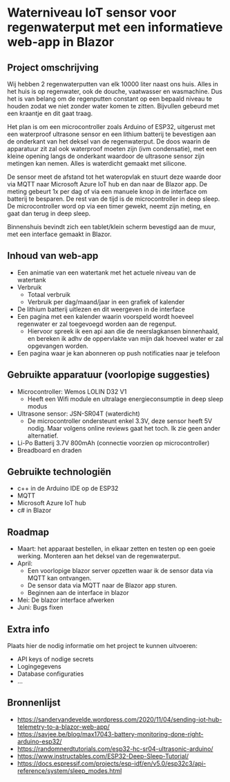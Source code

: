 # Waterniveau IoT sensor voor regenwaterput met een informatieve web-app in Blazor

## Project omschrijving

Wij hebben 2 regenwaterputten van elk 10000 liter naast ons huis. Alles in het huis is op regenwater, ook de douche, vaatwasser en wasmachine. Dus het is van belang om de regenputten constant op een bepaald niveau te houden zodat we niet zonder water komen te zitten. Bijvullen gebeurd met een kraantje en dit gaat traag.

Het plan is om een microcontroller zoals Arduino of ESP32, uitgerust met een waterproof ultrasone sensor en een lithium batterij te bevestigen aan de onderkant van het deksel van de regenwaterput. De doos waarin de apparatuur zit zal ook waterproof moeten zijn (ivm condensatie), met een kleine opening langs de onderkant waardoor de ultrasone sensor zijn metingen kan nemen. Alles is waterdicht gemaakt met silicone.

De sensor meet de afstand tot het wateropvlak en stuurt deze waarde door via MQTT naar Microsoft Azure IoT hub en dan naar de Blazor app. De meting gebeurt 1x per dag of via een manuele knop in de interface om batterij te besparen. De rest van de tijd is de microcontroller in deep sleep. De microcontroller word op via een timer gewekt, neemt zijn meting, en gaat dan terug in deep sleep.

Binnenshuis bevindt zich een tablet/klein scherm bevestigd aan de muur, met een interface gemaakt in Blazor.

## Inhoud van web-app

- Een animatie van een watertank met het actuele niveau van de watertank
- Verbruik
    - Totaal verbruik
    - Verbruik per dag/maand/jaar in een grafiek of kalender
- De lithium batterij uitlezen en dit weergeven in de interface
- Een pagina met een kalender waarin voorspeld wordt hoeveel regenwater er zal toegevoegd worden aan de regenput.
    - Hiervoor spreek ik een api aan die de neerslagkansen binnenhaald, en bereken ik adhv de oppervlakte van mijn dak hoeveel water er zal opgevangen worden.
- Een pagina waar je kan abonneren op push notificaties naar je telefoon

## Gebruikte apparatuur (voorlopige suggesties)

-  Microcontroller: Wemos LOLIN D32 V1
    - Heeft een Wifi module en ultralage energieconsumptie in deep sleep modus
- Ultrasone sensor: JSN-SR04T (waterdicht)
    - De microcontroller ondersteunt enkel 3.3V, deze sensor heeft 5V nodig. Maar volgens online reviews gaat het toch. Ik zie geen ander alternatief.
- Li-Po Batterij 3.7V 800mAh (connectie voorzien op microcontroller)
- Breadboard en draden

## Gebruikte technologiën
- c++ in de Arduino IDE op de ESP32
- MQTT
- Microsoft Azure IoT hub
- c# in Blazor

## Roadmap
- Maart: het apparaat bestellen, in elkaar zetten en testen op een goeie werking. Monteren aan het deksel van de regenwaterput.
- April: 
    - Een voorlopige blazor server opzetten waar ik de sensor data via MQTT kan ontvangen.
    - De sensor data via MQTT naar de Blazor app sturen.
    - Beginnen aan de interface in blazor
- Mei: De blazor interface afwerken
- Juni: Bugs fixen


## Extra info
Plaats hier de nodig informatie om het
project te kunnen uitvoeren:

- API keys of nodige secrets
- Logingegevens
- Database configuraties
- ...

## Bronnenlijst
- https://sandervandevelde.wordpress.com/2020/11/04/sending-iot-hub-telemetry-to-a-blazor-web-app/
- https://savjee.be/blog/max17043-battery-monitoring-done-right-arduino-esp32/
- https://randomnerdtutorials.com/esp32-hc-sr04-ultrasonic-arduino/
- https://www.instructables.com/ESP32-Deep-Sleep-Tutorial/
- https://docs.espressif.com/projects/esp-idf/en/v5.0/esp32c3/api-reference/system/sleep_modes.html
